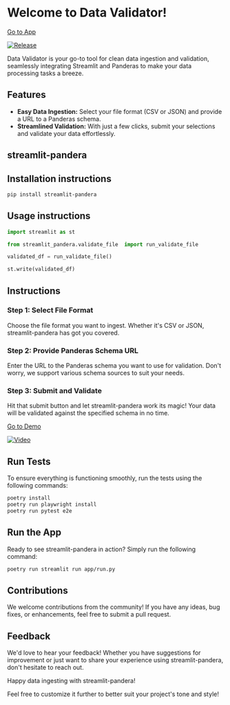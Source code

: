 # Welcome to Data Validator!

[Go to App](https://pandera.streamlit.app)

[![Release](https://github.com/resilientinfrastructure/streamlit-pandera/actions/workflows/publish_pypi.yml/badge.svg)](https://github.com/resilientinfrastructure/streamlit-pandera/actions/workflows/publish_pypi.yml)

Data Validator is your go-to tool for clean data ingestion and validation, seamlessly integrating Streamlit and Panderas to make your data processing tasks a breeze.

## Features

- **Easy Data Ingestion:** Select your file format (CSV or JSON) and provide a URL to a Panderas schema.
- **Streamlined Validation:** With just a few clicks, submit your selections and validate your data effortlessly.


## streamlit-pandera

## Installation instructions

```sh
pip install streamlit-pandera
```

## Usage instructions

```python
import streamlit as st

from streamlit_pandera.validate_file  import run_validate_file

validated_df = run_validate_file()

st.write(validated_df)
```


## Instructions

### Step 1: Select File Format
Choose the file format you want to ingest. Whether it's CSV or JSON, streamlit-pandera has got you covered.

### Step 2: Provide Panderas Schema URL
Enter the URL to the Panderas schema you want to use for validation. Don't worry, we support various schema sources to suit your needs.

### Step 3: Submit and Validate
Hit that submit button and let streamlit-pandera work its magic! Your data will be validated against the specified schema in no time.



[Go to Demo](https://youtu.be/9Ry_A9LgrbQ)

[![Video](http://img.youtube.com/vi/9Ry_A9LgrbQ/0.jpg)](https://youtu.be/9Ry_A9LgrbQ)


## Run Tests
To ensure everything is functioning smoothly, run the tests using the following commands:

```bash
poetry install
poetry run playwright install
poetry run pytest e2e
```

## Run the App
Ready to see streamlit-pandera in action? Simply run the following command:

```bash
poetry run streamlit run app/run.py
```

## Contributions
We welcome contributions from the community! If you have any ideas, bug fixes, or enhancements, feel free to submit a pull request.

## Feedback
We'd love to hear your feedback! Whether you have suggestions for improvement or just want to share your experience using streamlit-pandera, don't hesitate to reach out.

Happy data ingesting with streamlit-pandera!

Feel free to customize it further to better suit your project's tone and style!